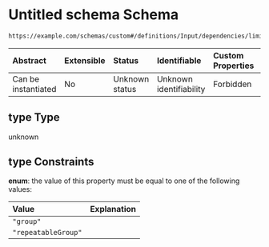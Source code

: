 # Untitled schema Schema

```txt
https://example.com/schemas/custom#/definitions/Input/dependencies/limit/properties/type
```



| Abstract            | Extensible | Status         | Identifiable            | Custom Properties | Additional Properties | Access Restrictions | Defined In                                                                   |
| :------------------ | :--------- | :------------- | :---------------------- | :---------------- | :-------------------- | :------------------ | :--------------------------------------------------------------------------- |
| Can be instantiated | No         | Unknown status | Unknown identifiability | Forbidden         | Allowed               | none                | [FRW.form.schema.json\*](../out/FRW.form.schema.json "open original schema") |

## type Type

unknown

## type Constraints

**enum**: the value of this property must be equal to one of the following values:

| Value               | Explanation |
| :------------------ | :---------- |
| `"group"`           |             |
| `"repeatableGroup"` |             |
